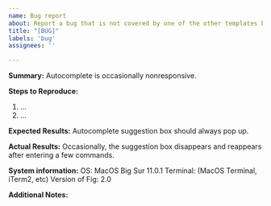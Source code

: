 ```yaml
---
name: Bug report
about: Report a bug that is not covered by one of the other templates below
title: "[BUG]"
labels: 'bug'
assignees: ''

---
```


**Summary:**
Autocomplete is occasionally nonresponsive.

**Steps to Reproduce:**
1. ...
2. ...

**Expected Results:**
Autocomplete suggestion box should always pop up.

**Actual Results:**
Occasionally, the suggestion box disappears and reappears after entering a few commands.

**System information:**
OS: MacOS Big Sur 11.0.1
Terminal: (MacOS Terminal, iTerm2, etc)
Version of Fig: 2.0

**Additional Notes:**

